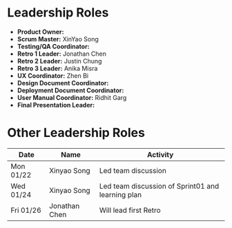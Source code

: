 # Leadership Roles
- **Product Owner:**
- **Scrum Master:** XinYao Song
- **Testing/QA Coordinator:**
- **Retro 1 Leader:** Jonathan Chen 
- **Retro 2 Leader:** Justin Chung
- **Retro 3 Leader:** Anika Misra
- **UX Coordinator:** Zhen Bi 
- **Design Document Coordinator:** 
- **Deployment Document Coordinator:**
- **User Manual Coordinator:**  Ridhit Garg
- **Final Presentation Leader:**

# Other Leadership Roles 
| Date      | Name              | Activity                                               |
|-----------|-------------------|--------------------------------------------------------|
| Mon 01/22 | Xinyao Song       | Led team discussion                                    | 
| Wed 01/24 | Xinyao Song       | Led team discussion of Sprint01 and learning plan      | 
| Fri 01/26 | Jonathan Chen     | Will lead first Retro                                  | 



